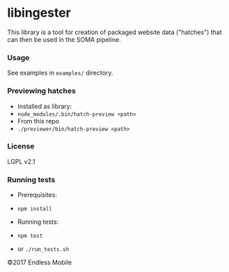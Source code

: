 libingester
===================

This library is a tool for creation of packaged website data ("hatches") that can then be used in the SOMA pipeline.

### Usage
See examples in `examples/` directory.

### Previewing hatches
- Installed as library:
 - `node_modules/.bin/hatch-preview <path>`
- From this repo
 - `./previewer/bin/hatch-preview <path>`

### License
LGPL v2.1

### Running tests
- Prerequisites:
 - `npm install`

- Running tests:
 - `npm test`
 - or `./run_tests.sh`

©2017 Endless Mobile
